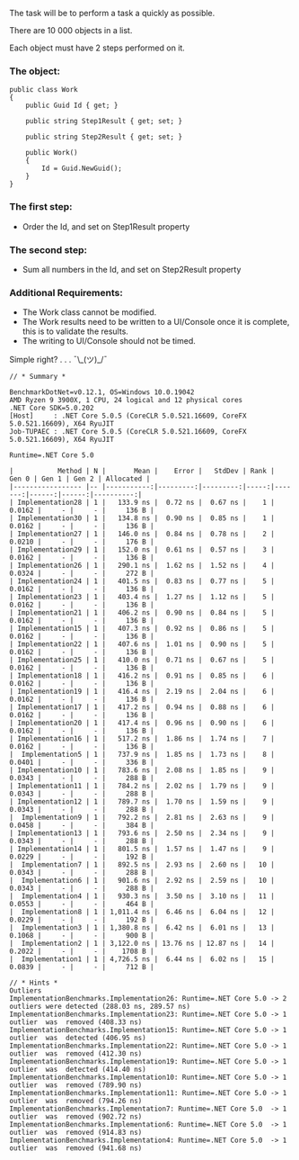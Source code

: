 The task will be to perform a task a quickly as possible.

There are 10 000 objects in a list.

Each object must have 2 steps performed on it.

### The object:

    public class Work
    {
        public Guid Id { get; }

        public string Step1Result { get; set; }

        public string Step2Result { get; set; }

        public Work()
        {
            Id = Guid.NewGuid();
        }
    }
### The first step:
-	Order the Id, and set on Step1Result property
### The second step:
-	Sum all numbers in the Id, and set on Step2Result property
### Additional Requirements:
-	The Work class cannot be modified.
-	The Work results need to be written to a UI/Console once it is complete, this is to validate the results.
  - The writing to UI/Console should not be timed.


Simple right? . . . ¯\\\_(ツ)\_/¯

    // * Summary *

    BenchmarkDotNet=v0.12.1, OS=Windows 10.0.19042
    AMD Ryzen 9 3900X, 1 CPU, 24 logical and 12 physical cores
    .NET Core SDK=5.0.202
    [Host]     : .NET Core 5.0.5 (CoreCLR 5.0.521.16609, CoreFX 5.0.521.16609), X64 RyuJIT
    Job-TUPAEC : .NET Core 5.0.5 (CoreCLR 5.0.521.16609, CoreFX 5.0.521.16609), X64 RyuJIT
    
    Runtime=.NET Core 5.0
    
    |           Method | N |       Mean |    Error |   StdDev | Rank |  Gen 0 | Gen 1 | Gen 2 | Allocated |
    |----------------- |-- |-----------:|---------:|---------:|-----:|-------:|------:|------:|----------:|
    | Implementation28 | 1 |   133.9 ns |  0.72 ns |  0.67 ns |    1 | 0.0162 |     - |     - |     136 B |
    | Implementation30 | 1 |   134.8 ns |  0.90 ns |  0.85 ns |    1 | 0.0162 |     - |     - |     136 B |
    | Implementation27 | 1 |   146.0 ns |  0.84 ns |  0.78 ns |    2 | 0.0210 |     - |     - |     176 B |
    | Implementation29 | 1 |   152.0 ns |  0.61 ns |  0.57 ns |    3 | 0.0162 |     - |     - |     136 B |
    | Implementation26 | 1 |   290.1 ns |  1.62 ns |  1.52 ns |    4 | 0.0324 |     - |     - |     272 B |
    | Implementation24 | 1 |   401.5 ns |  0.83 ns |  0.77 ns |    5 | 0.0162 |     - |     - |     136 B |
    | Implementation23 | 1 |   403.4 ns |  1.27 ns |  1.12 ns |    5 | 0.0162 |     - |     - |     136 B |
    | Implementation21 | 1 |   406.2 ns |  0.90 ns |  0.84 ns |    5 | 0.0162 |     - |     - |     136 B |
    | Implementation15 | 1 |   407.3 ns |  0.92 ns |  0.86 ns |    5 | 0.0162 |     - |     - |     136 B |
    | Implementation22 | 1 |   407.6 ns |  1.01 ns |  0.90 ns |    5 | 0.0162 |     - |     - |     136 B |
    | Implementation25 | 1 |   410.0 ns |  0.71 ns |  0.67 ns |    5 | 0.0162 |     - |     - |     136 B |
    | Implementation18 | 1 |   416.2 ns |  0.91 ns |  0.85 ns |    6 | 0.0162 |     - |     - |     136 B |
    | Implementation19 | 1 |   416.4 ns |  2.19 ns |  2.04 ns |    6 | 0.0162 |     - |     - |     136 B |
    | Implementation17 | 1 |   417.2 ns |  0.94 ns |  0.88 ns |    6 | 0.0162 |     - |     - |     136 B |
    | Implementation20 | 1 |   417.4 ns |  0.96 ns |  0.90 ns |    6 | 0.0162 |     - |     - |     136 B |
    | Implementation16 | 1 |   517.2 ns |  1.86 ns |  1.74 ns |    7 | 0.0162 |     - |     - |     136 B |
    |  Implementation5 | 1 |   737.9 ns |  1.85 ns |  1.73 ns |    8 | 0.0401 |     - |     - |     336 B |
    | Implementation10 | 1 |   783.6 ns |  2.08 ns |  1.85 ns |    9 | 0.0343 |     - |     - |     288 B |
    | Implementation11 | 1 |   784.2 ns |  2.02 ns |  1.79 ns |    9 | 0.0343 |     - |     - |     288 B |
    | Implementation12 | 1 |   789.7 ns |  1.70 ns |  1.59 ns |    9 | 0.0343 |     - |     - |     288 B |
    |  Implementation9 | 1 |   792.2 ns |  2.81 ns |  2.63 ns |    9 | 0.0458 |     - |     - |     384 B |
    | Implementation13 | 1 |   793.6 ns |  2.50 ns |  2.34 ns |    9 | 0.0343 |     - |     - |     288 B |
    | Implementation14 | 1 |   801.5 ns |  1.57 ns |  1.47 ns |    9 | 0.0229 |     - |     - |     192 B |
    |  Implementation7 | 1 |   892.5 ns |  2.93 ns |  2.60 ns |   10 | 0.0343 |     - |     - |     288 B |
    |  Implementation6 | 1 |   901.6 ns |  2.92 ns |  2.59 ns |   10 | 0.0343 |     - |     - |     288 B |
    |  Implementation4 | 1 |   930.3 ns |  3.50 ns |  3.10 ns |   11 | 0.0553 |     - |     - |     464 B |
    |  Implementation8 | 1 | 1,011.4 ns |  6.46 ns |  6.04 ns |   12 | 0.0229 |     - |     - |     192 B |
    |  Implementation3 | 1 | 1,380.8 ns |  6.42 ns |  6.01 ns |   13 | 0.1068 |     - |     - |     900 B |
    |  Implementation2 | 1 | 3,122.0 ns | 13.76 ns | 12.87 ns |   14 | 0.2022 |     - |     - |    1708 B |
    |  Implementation1 | 1 | 4,726.5 ns |  6.44 ns |  6.02 ns |   15 | 0.0839 |     - |     - |     712 B |
    
    // * Hints *
    Outliers
    ImplementationBenchmarks.Implementation26: Runtime=.NET Core 5.0 -> 2 outliers were detected (288.03 ns, 289.57 ns)
    ImplementationBenchmarks.Implementation23: Runtime=.NET Core 5.0 -> 1 outlier  was  removed (408.33 ns)
    ImplementationBenchmarks.Implementation15: Runtime=.NET Core 5.0 -> 1 outlier  was  detected (406.95 ns)
    ImplementationBenchmarks.Implementation22: Runtime=.NET Core 5.0 -> 1 outlier  was  removed (412.30 ns)
    ImplementationBenchmarks.Implementation19: Runtime=.NET Core 5.0 -> 1 outlier  was  detected (414.40 ns)
    ImplementationBenchmarks.Implementation10: Runtime=.NET Core 5.0 -> 1 outlier  was  removed (789.90 ns)
    ImplementationBenchmarks.Implementation11: Runtime=.NET Core 5.0 -> 1 outlier  was  removed (794.26 ns)
    ImplementationBenchmarks.Implementation7: Runtime=.NET Core 5.0  -> 1 outlier  was  removed (902.72 ns)
    ImplementationBenchmarks.Implementation6: Runtime=.NET Core 5.0  -> 1 outlier  was  removed (914.83 ns)
    ImplementationBenchmarks.Implementation4: Runtime=.NET Core 5.0  -> 1 outlier  was  removed (941.68 ns)

